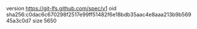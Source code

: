 version https://git-lfs.github.com/spec/v1
oid sha256:c0dac6c670298f2517e99ff51482f6e18bdb35aac4e8aaa213b9b56945a3c0d7
size 5650
